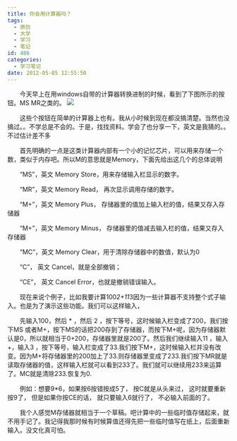 ```yaml
---
title: 你会用计算器吗？
tags:
  - 原创
  - 大学
  - 学习
  - 笔记
id: 486
categories:
  - 学习笔记
date: 2012-05-05 12:55:50
---
```


　　今天早上在用windows自带的计算器转换进制的时候，看到了下图所示的按钮。MS MR之类的。
[![](/images/94b98df6f3d241859ae7ea4e2f869ede69eca33a.jpg)](http://leaverimage.b0.upaiyun.com/21157_o.jpg)

　　这些个按钮在简单的计算器上也有。我从小时候到现在都没搞清楚。当然也没搞过。。不学总是不会的。于是，找找资料。学会了也分享一下，英文是我猜的。。不过估计差不多

　　首先明确的一点是这类计算器内部有一个小的记忆芯片，可以用来存储一个数，类似于内存吧。所以M的意思就是Memory，下面先给出这几个的总体说明

　　“MS”，英文 Memory Store，用来存储输入栏显示的数字。

　　“MR”，英文 Memory Read， 再次显示调用存储的数字。

　　“M+”，英文 Memory Plus， 存储器里的值加上输入栏的值，结果又存入存储器

　　“M+”，英文 Memory Minus， 存储器里的值减去输入栏的值，结果又存入存储器

　　“MC”，英文 Memory Clear，用于清除存储器中的数值，默认为0

　　“C”， 英文 Cancel，就是全部撤销；

　　“CE”，  英文 Cancel Error，也就是撤销错误输入。

　　现在来说个例子，比如我要计算100*2+11*3因为一些计算器不支持整个式子输入。也是为了演示这些功能。我们可以这样输入，

　　先输入100，然后 * ，然后 2 ，按下等号，这时候输入栏变成了200，我们按下MS 或者M+，按下MS的话把200存到了存储器，而按下M+呢，因为存储器默认是0，所以就相当于0+200，存储器里就是200了。然后我们继续输入11 ，输入 +，输入3 ，按下等号，输入栏变成了33.我们按下M+，这时候输入栏并没有改变。因为M+将存储器里的200加上了33.则存储器里变成了233.我们按下MR就是读取存储器的值，这样输入栏就可以看到233了。我们就可以继续用233来运算了。MC就是清除233.恢复为0.

　　例如：想要9*6，如果按6按错按成5了， 按C就是从头来过， 这时就要重新按9了， 但是如果你按CE的话， 就只要输入6就行了， 不必输入前面的了。

　　我个人感觉M存储器就相当于一个草稿。吧计算中的一些临时值存储起来，就不用手记了。我记得我那时候有时候算值还得先把一些临时值写在纸上，后面重新输入。没文化真可怕。
